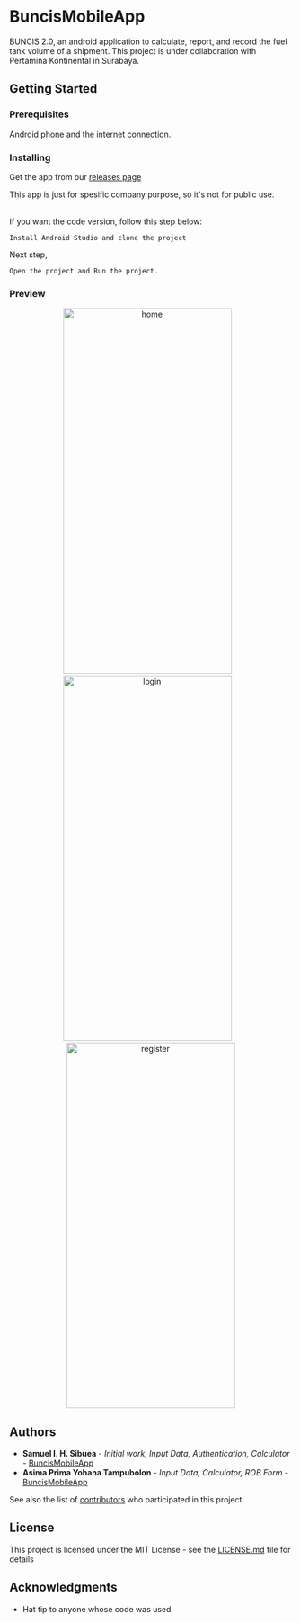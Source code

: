 # BuncisMobileApp

BUNCIS 2.0, an android application to calculate, report, and record the fuel tank volume of a shipment. This project is under collaboration with Pertamina Kontinental in Surabaya.

## Getting Started

### Prerequisites

Android phone and the internet connection.


### Installing

Get the app from our [releases page](https://github.com/pertamina-kontinental/BuncisMobileApp/releases)

This app is just for spesific company purpose, so it's not for public use.

</br>
If you want the code version, follow this step below:

```
Install Android Studio and clone the project
```

Next step,

```
Open the project and Run the project.
```

### Preview
<p align="center">
  <img src="https://github.com/pertamina-kontinental/BuncisMobileApp/assets/87352987/a8a8bfef-9980-4e52-b41b-d7aee78c6fd9" width="300" height="650" alt="home"></img>&nbsp; &nbsp;<img src="https://github.com/pertamina-kontinental/BuncisMobileApp/assets/87352987/bcff4f02-3d44-47cb-9038-a6b0475ff76e" width="300" height="650" alt="login">&nbsp; &nbsp;<img src="https://github.com/pertamina-kontinental/BuncisMobileApp/assets/87352987/82de7a37-e0a2-4aa2-a436-a9aadb2f3e77" width="300" height="650" alt="register">
</p>

## Authors

* **Samuel I. H. Sibuea** - *Initial work, Input Data, Authentication, Calculator* - [BuncisMobileApp](https://github.com/pertamina-kontinental/BuncisMobileApp)
* **Asima Prima Yohana Tampubolon** - *Input Data, Calculator, ROB Form* - [BuncisMobileApp](https://github.com/pertamina-kontinental/BuncisMobileApp)

See also the list of [contributors](https://github.com/pertamina-kontinental/admin/contributors) who participated in this project.

## License

This project is licensed under the MIT License - see the [LICENSE.md](LICENSE.md) file for details

## Acknowledgments

* Hat tip to anyone whose code was used

